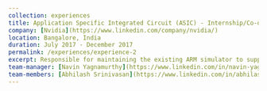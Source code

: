 ```yaml
---
collection: experiences    
title: Application Specific Integrated Circuit (ASIC) - Internship/Co-op      
company: [Nvidia](https://www.linkedin.com/company/nvidia/)       
location: Bangalore, India      
duration: July 2017 - December 2017  
permalink: /experiences/experience-2  
excerpt: Responsible for maintaining the existing ARM simulator to support the newly added features of ARM v8.x in CPU team.          
team-manager: [Navin Yagnamurthy](https://www.linkedin.com/in/navin-yagnamurthy-4289897)     
team-members: [Abhilash Srinivasan](https://www.linkedin.com/in/abhilash-srinivasan-10211195), [Ashok Patil](https://www.linkedin.com/in/ashokmpatil)
---
```

